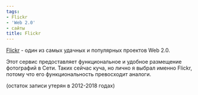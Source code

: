 ```yaml
---
tags:
- Flickr
- 'Web 2.0'
- сайты
title: Flickr
---
```


[Flickr][] - один из самых удачных и популярных проектов Web 2.0.

Этот сервис предоставляет функциональное и удобное размещение фотографий
в Сети. Таких сейчас куча, но лично я выбрал именно Flickr, потому что
его функциональность превосходит аналоги.

(остаток записи утерян в 2012-2018 годах)

  [Flickr]: http://www.flickr.com/
